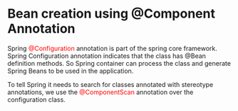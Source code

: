 # Bean creation using @Component Annotation
<p>Spring <span style="color:red">@Configuration</span> annotation is part of the spring core framework.
Spring Configuration annotation indicates that the class has @Bean definition
methods. So Spring container can process the class and generate Spring Beans
to be used in the application.

To tell Spring it needs to search for classes annotated
with stereotype annotations, we use the <span style="color:red">@ComponentScan</span> annotation over the configuration
class.</p>